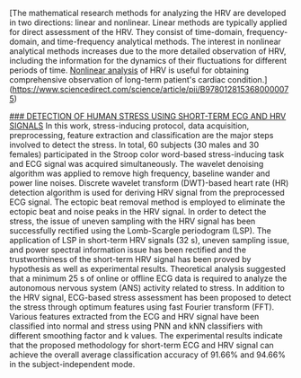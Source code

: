 

[The mathematical research methods for analyzing the HRV are developed in two directions: linear and nonlinear. Linear methods are typically applied for direct assessment of the HRV. They consist of time-domain, frequency-domain, and time-frequency analytical methods. The interest in nonlinear analytical methods increases due to the more detailed observation of HRV, including the information for the dynamics of their fluctuations for different periods of time. [Nonlinear analysis](https://www.sciencedirect.com/topics/engineering/nonlinear-analysis "Learn more about Nonlinear analysis from ScienceDirect's AI-generated Topic Pages") of HRV is useful for obtaining comprehensive observation of long-term patient's cardiac condition.](https://www.sciencedirect.com/science/article/pii/B9780128153680000075)

[### DETECTION OF HUMAN STRESS USING SHORT-TERM ECG AND HRV SIGNALS](https://www.worldscientific.com/doi/abs/10.1142/S0219519413500383)
	In this work, stress-inducing protocol, data acquisition, preprocessing, feature extraction and classification are the major steps involved to detect the stress. In total, 60 subjects (30 males and 30 females) participated in the Stroop color word-based stress-inducing task and ECG signal was acquired simultaneously. The wavelet denoising algorithm was applied to remove high frequency, baseline wander and power line noises. Discrete wavelet transform (DWT)-based heart rate (HR) detection algorithm is used for deriving HRV signal from the preprocessed ECG signal. The ectopic beat removal method is employed to eliminate the ectopic beat and noise peaks in the HRV signal. In order to detect the stress, the issue of uneven sampling with the HRV signal has been successfully rectified using the Lomb-Scargle periodogram (LSP). The application of LSP in short-term HRV signals (32 s), uneven sampling issue, and power spectral information issue has been rectified and the trustworthiness of the short-term HRV signal has been proved by hypothesis as well as experimental results. Theoretical analysis suggested that a minimum 25 s of online or offline ECG data is required to analyze the autonomous nervous system (ANS) activity related to stress. In addition to the HRV signal, ECG-based stress assessment has been proposed to detect the stress through optimum features using fast Fourier transform (FFT). Various features extracted from the ECG and HRV signal have been classified into normal and stress using PNN and kNN classifiers with different smoothing factor and k values. The experimental results indicate that the proposed methodology for short-term ECG and HRV signal can achieve the overall average classification accuracy of 91.66% and 94.66% in the subject-independent mode.
